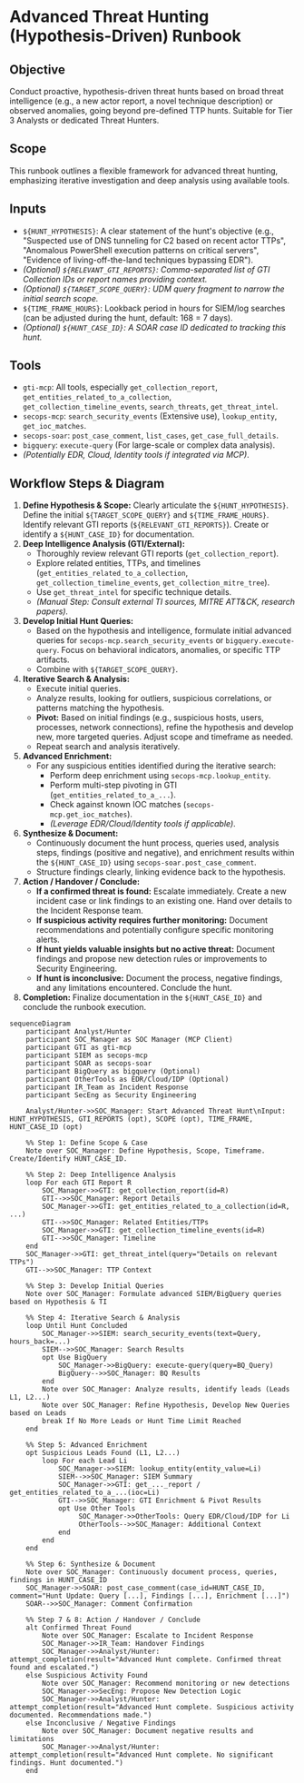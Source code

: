 # Advanced Threat Hunting (Hypothesis-Driven) Runbook

## Objective

Conduct proactive, hypothesis-driven threat hunts based on broad threat intelligence (e.g., a new actor report, a novel technique description) or observed anomalies, going beyond pre-defined TTP hunts. Suitable for Tier 3 Analysts or dedicated Threat Hunters.

## Scope

This runbook outlines a flexible framework for advanced threat hunting, emphasizing iterative investigation and deep analysis using available tools.

## Inputs

*   `${HUNT_HYPOTHESIS}`: A clear statement of the hunt's objective (e.g., "Suspected use of DNS tunneling for C2 based on recent actor TTPs", "Anomalous PowerShell execution patterns on critical servers", "Evidence of living-off-the-land techniques bypassing EDR").
*   *(Optional) `${RELEVANT_GTI_REPORTS}`: Comma-separated list of GTI Collection IDs or report names providing context.*
*   *(Optional) `${TARGET_SCOPE_QUERY}`: UDM query fragment to narrow the initial search scope.*
*   `${TIME_FRAME_HOURS}`: Lookback period in hours for SIEM/log searches (can be adjusted during the hunt, default: 168 = 7 days).
*   *(Optional) `${HUNT_CASE_ID}`: A SOAR case ID dedicated to tracking this hunt.*

## Tools

*   `gti-mcp`: All tools, especially `get_collection_report`, `get_entities_related_to_a_collection`, `get_collection_timeline_events`, `search_threats`, `get_threat_intel`.
*   `secops-mcp`: `search_security_events` (Extensive use), `lookup_entity`, `get_ioc_matches`.
*   `secops-soar`: `post_case_comment`, `list_cases`, `get_case_full_details`.
*   `bigquery`: `execute-query` (For large-scale or complex data analysis).
*   *(Potentially EDR, Cloud, Identity tools if integrated via MCP)*.

## Workflow Steps & Diagram

1.  **Define Hypothesis & Scope:** Clearly articulate the `${HUNT_HYPOTHESIS}`. Define the initial `${TARGET_SCOPE_QUERY}` and `${TIME_FRAME_HOURS}`. Identify relevant GTI reports (`${RELEVANT_GTI_REPORTS}`). Create or identify a `${HUNT_CASE_ID}` for documentation.
2.  **Deep Intelligence Analysis (GTI/External):**
    *   Thoroughly review relevant GTI reports (`get_collection_report`).
    *   Explore related entities, TTPs, and timelines (`get_entities_related_to_a_collection`, `get_collection_timeline_events`, `get_collection_mitre_tree`).
    *   Use `get_threat_intel` for specific technique details.
    *   *(Manual Step: Consult external TI sources, MITRE ATT&CK, research papers).*
3.  **Develop Initial Hunt Queries:**
    *   Based on the hypothesis and intelligence, formulate initial advanced queries for `secops-mcp.search_security_events` or `bigquery.execute-query`. Focus on behavioral indicators, anomalies, or specific TTP artifacts.
    *   Combine with `${TARGET_SCOPE_QUERY}`.
4.  **Iterative Search & Analysis:**
    *   Execute initial queries.
    *   Analyze results, looking for outliers, suspicious correlations, or patterns matching the hypothesis.
    *   **Pivot:** Based on initial findings (e.g., suspicious hosts, users, processes, network connections), refine the hypothesis and develop new, more targeted queries. Adjust scope and timeframe as needed.
    *   Repeat search and analysis iteratively.
5.  **Advanced Enrichment:**
    *   For any suspicious entities identified during the iterative search:
        *   Perform deep enrichment using `secops-mcp.lookup_entity`.
        *   Perform multi-step pivoting in GTI (`get_entities_related_to_a_...`).
        *   Check against known IOC matches (`secops-mcp.get_ioc_matches`).
        *   *(Leverage EDR/Cloud/Identity tools if applicable)*.
6.  **Synthesize & Document:**
    *   Continuously document the hunt process, queries used, analysis steps, findings (positive and negative), and enrichment results within the `${HUNT_CASE_ID}` using `secops-soar.post_case_comment`.
    *   Structure findings clearly, linking evidence back to the hypothesis.
7.  **Action / Handover / Conclude:**
    *   **If a confirmed threat is found:** Escalate immediately. Create a new incident case or link findings to an existing one. Hand over details to the Incident Response team.
    *   **If suspicious activity requires further monitoring:** Document recommendations and potentially configure specific monitoring alerts.
    *   **If hunt yields valuable insights but no active threat:** Document findings and propose new detection rules or improvements to Security Engineering.
    *   **If hunt is inconclusive:** Document the process, negative findings, and any limitations encountered. Conclude the hunt.
8.  **Completion:** Finalize documentation in the `${HUNT_CASE_ID}` and conclude the runbook execution.

```{mermaid}
sequenceDiagram
    participant Analyst/Hunter
    participant SOC_Manager as SOC Manager (MCP Client)
    participant GTI as gti-mcp
    participant SIEM as secops-mcp
    participant SOAR as secops-soar
    participant BigQuery as bigquery (Optional)
    participant OtherTools as EDR/Cloud/IDP (Optional)
    participant IR_Team as Incident Response
    participant SecEng as Security Engineering

    Analyst/Hunter->>SOC_Manager: Start Advanced Threat Hunt\nInput: HUNT_HYPOTHESIS, GTI_REPORTS (opt), SCOPE (opt), TIME_FRAME, HUNT_CASE_ID (opt)

    %% Step 1: Define Scope & Case
    Note over SOC_Manager: Define Hypothesis, Scope, Timeframe. Create/Identify HUNT_CASE_ID.

    %% Step 2: Deep Intelligence Analysis
    loop For each GTI Report R
        SOC_Manager->>GTI: get_collection_report(id=R)
        GTI-->>SOC_Manager: Report Details
        SOC_Manager->>GTI: get_entities_related_to_a_collection(id=R, ...)
        GTI-->>SOC_Manager: Related Entities/TTPs
        SOC_Manager->>GTI: get_collection_timeline_events(id=R)
        GTI-->>SOC_Manager: Timeline
    end
    SOC_Manager->>GTI: get_threat_intel(query="Details on relevant TTPs")
    GTI-->>SOC_Manager: TTP Context

    %% Step 3: Develop Initial Queries
    Note over SOC_Manager: Formulate advanced SIEM/BigQuery queries based on Hypothesis & TI

    %% Step 4: Iterative Search & Analysis
    loop Until Hunt Concluded
        SOC_Manager->>SIEM: search_security_events(text=Query, hours_back=...)
        SIEM-->>SOC_Manager: Search Results
        opt Use BigQuery
            SOC_Manager->>BigQuery: execute-query(query=BQ_Query)
            BigQuery-->>SOC_Manager: BQ Results
        end
        Note over SOC_Manager: Analyze results, identify leads (Leads L1, L2...)
        Note over SOC_Manager: Refine Hypothesis, Develop New Queries based on Leads
        break If No More Leads or Hunt Time Limit Reached
    end

    %% Step 5: Advanced Enrichment
    opt Suspicious Leads Found (L1, L2...)
        loop For each Lead Li
            SOC_Manager->>SIEM: lookup_entity(entity_value=Li)
            SIEM-->>SOC_Manager: SIEM Summary
            SOC_Manager->>GTI: get_..._report / get_entities_related_to_a_...(ioc=Li)
            GTI-->>SOC_Manager: GTI Enrichment & Pivot Results
            opt Use Other Tools
                 SOC_Manager->>OtherTools: Query EDR/Cloud/IDP for Li
                 OtherTools-->>SOC_Manager: Additional Context
            end
        end
    end

    %% Step 6: Synthesize & Document
    Note over SOC_Manager: Continuously document process, queries, findings in HUNT_CASE_ID
    SOC_Manager->>SOAR: post_case_comment(case_id=HUNT_CASE_ID, comment="Hunt Update: Query [...], Findings [...], Enrichment [...]")
    SOAR-->>SOC_Manager: Comment Confirmation

    %% Step 7 & 8: Action / Handover / Conclude
    alt Confirmed Threat Found
        Note over SOC_Manager: Escalate to Incident Response
        SOC_Manager->>IR_Team: Handover Findings
        SOC_Manager->>Analyst/Hunter: attempt_completion(result="Advanced Hunt complete. Confirmed threat found and escalated.")
    else Suspicious Activity Found
        Note over SOC_Manager: Recommend monitoring or new detections
        SOC_Manager->>SecEng: Propose New Detection Logic
        SOC_Manager->>Analyst/Hunter: attempt_completion(result="Advanced Hunt complete. Suspicious activity documented. Recommendations made.")
    else Inconclusive / Negative Findings
        Note over SOC_Manager: Document negative results and limitations
        SOC_Manager->>Analyst/Hunter: attempt_completion(result="Advanced Hunt complete. No significant findings. Hunt documented.")
    end
```
